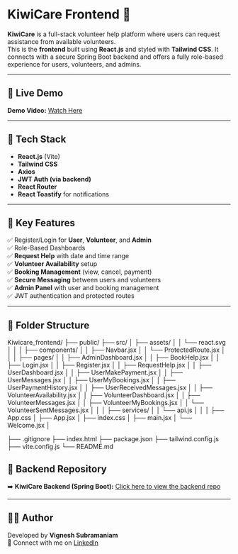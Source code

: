 # KiwiCare Frontend 🥝

**KiwiCare** is a full-stack volunteer help platform where users can request assistance from available volunteers.  
This is the **frontend** built using **React.js** and styled with **Tailwind CSS**. It connects with a secure Spring Boot backend and offers a fully role-based experience for users, volunteers, and admins.

---

## 🎥 Live Demo

**Demo Video:** [Watch Here](https://your-video-link)  

---

## 🚀 Tech Stack

- **React.js** (Vite)
- **Tailwind CSS**
- **Axios**
- **JWT Auth (via backend)**
- **React Router**
- **React Toastify** for notifications

---

## 🧩 Key Features

✅ Register/Login for **User**, **Volunteer**, and **Admin**  
✅ Role-Based Dashboards  
✅ **Request Help** with date and time range  
✅ **Volunteer Availability** setup  
✅ **Booking Management** (view, cancel, payment)  
✅ **Secure Messaging** between users and volunteers  
✅ **Admin Panel** with user and booking management  
✅ JWT authentication and protected routes

---

## 📁 Folder Structure


Kiwicare_frontend/
├── public/
├── src/
│   ├── assets/
│   │   └── react.svg
│   │
│   ├── components/
│   │   ├── Navbar.jsx
│   │   └── ProtectedRoute.jsx
│   │
│   ├── pages/
│   │   ├── AdminDashboard.jsx
│   │   ├── BookHelp.jsx
│   │   ├── Login.jsx
│   │   ├── Register.jsx
│   │   ├── RequestHelp.jsx
│   │   ├── UserDashboard.jsx
│   │   ├── UserMakePayment.jsx
│   │   ├── UserMessages.jsx
│   │   ├── UserMyBookings.jsx
│   │   ├── UserPaymentHistory.jsx
│   │   ├── UserReceivedMessages.jsx
│   │   ├── VolunteerAvailability.jsx
│   │   ├── VolunteerDashboard.jsx
│   │   ├── VolunteerMessages.jsx
│   │   ├── VolunteerMyBookings.jsx
│   │   └── VolunteerSentMessages.jsx
│   │
│   ├── services/
│   │   └── api.js
│   │
│   ├── App.css
│   ├── App.jsx
│   ├── index.css
│   ├── main.jsx
│   └── Welcome.jsx
│

├── .gitignore
├── index.html
├── package.json
├── tailwind.config.js
├── vite.config.js
└── README.md       

## 🔗 Backend Repository

➡️ **KiwiCare Backend (Spring Boot):** [Click here to view the backend repo](https://github.com/Vigneh-sd/Backend_Kiwicare.git)

---

## 👨‍💻 Author

Developed by **Vignesh Subramaniam**  
📧 Connect with me on [LinkedIn](https://www.linkedin.com/in/vigneshsubramaniam07/)





